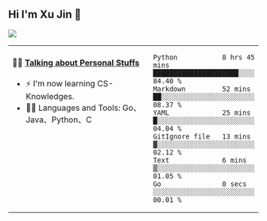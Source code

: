 
## Hi I'm Xu Jin 👋
![](https://komarev.com/ghpvc/?username=jiayouxujin&color=brightgreen&label=PROFILE+VIEWS)



<table align="center">
<tr>
<td valign="top" width="60%">

#### 🏋️‍♀️ <a href="https://github.com/jiayouxujin" target="_blank">Talking about Personal Stuffs</a>
<!-- recent_releases starts -->

- ⚡  I'm now learning CS-Knowledges.  
- 🏊‍♂️ Languages and Tools: Go、Java、Python、C
<!-- recent_releases ends -->
</td>
<td>
 
<!--START_SECTION:waka-->

```text
Python           8 hrs 45 mins   █████████████████████░░░░   84.40 %
Markdown         52 mins         ██░░░░░░░░░░░░░░░░░░░░░░░   08.37 %
YAML             25 mins         █░░░░░░░░░░░░░░░░░░░░░░░░   04.04 %
GitIgnore file   13 mins         ▓░░░░░░░░░░░░░░░░░░░░░░░░   02.12 %
Text             6 mins          ▒░░░░░░░░░░░░░░░░░░░░░░░░   01.05 %
Go               0 secs          ░░░░░░░░░░░░░░░░░░░░░░░░░   00.01 %
```

<!--END_SECTION:waka-->
 
</td>
</tr>
</table>





